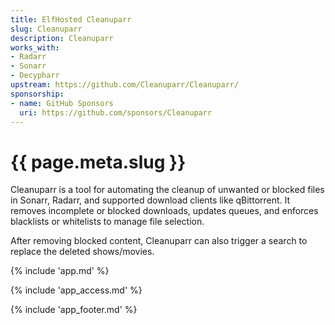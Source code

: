 ```yaml
---
title: ElfHosted Cleanuparr
slug: Cleanuparr
description: Cleanuparr 
works_with:
- Radarr
- Sonarr
- Decypharr
upstream: https://github.com/Cleanuparr/Cleanuparr/
sponsorship: 
- name: GitHub Sponsors
  uri: https://github.com/sponsors/Cleanuparr
---
```


# {{ page.meta.slug }}

Cleanuparr is a tool for automating the cleanup of unwanted or blocked files in Sonarr, Radarr, and supported download clients like qBittorrent. It removes incomplete or blocked downloads, updates queues, and enforces blacklists or whitelists to manage file selection. 

After removing blocked content, Cleanuparr can also trigger a search to replace the deleted shows/movies.

{% include 'app.md' %}

{% include 'app_access.md' %}

{% include 'app_footer.md' %}